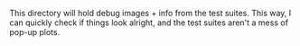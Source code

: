 This directory will hold debug images + info from the test suites.
This way, I can quickly check if things look alright, and the test suites aren't a mess of pop-up plots.
